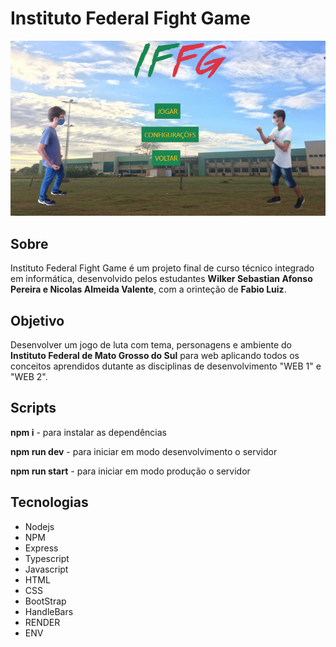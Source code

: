 # Instituto Federal Fight Game

<img src="./src/app/public/img/readme-print.png">

## Sobre

Instituto Federal Fight Game é um projeto final de curso técnico integrado em informática, desenvolvido pelos estudantes 
__Wilker Sebastian Afonso Pereira e Nicolas Almeida Valente__, com a orinteção de __Fabio Luiz__.

## Objetivo

Desenvolver um jogo de luta com tema, personagens e ambiente do __Instituto Federal de Mato Grosso do Sul__ para web aplicando todos os conceitos aprendidos dutante as disciplinas de desenvolvimento "WEB 1" e "WEB 2".

## Scripts

**npm i** - para instalar as dependências

**npm run dev** - para iniciar em modo desenvolvimento o servidor

**npm run start** - para iniciar em modo produção o servidor

## Tecnologias

- Nodejs
- NPM
- Express
- Typescript
- Javascript
- HTML
- CSS 
- BootStrap
- HandleBars
- RENDER
- ENV